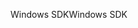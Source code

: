 <span data-ttu-id="6f5da-101">Windows SDK</span><span class="sxs-lookup"><span data-stu-id="6f5da-101">Windows SDK</span></span>